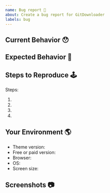 ```yaml
---
name: Bug report 🐛
about: Create a bug report for GitDownloader
labels: bug
---
```


<!-- Provide a general summary of the issue in the Title above -->

## Current Behavior 😯

<!-- Describe what happens instead of the expected behavior. -->

## Expected Behavior 🤔

<!-- Describe what should happen. -->

## Steps to Reproduce 🕹

<!-- Describe how to reproduce the issue -->

Steps:

1.
2.
3.
4.

## Your Environment 🌎

<!-- What version, browser, OS and screen size are you using -->

-   Theme version:
-   Free or paid version:
-   Browser:
-   OS:
-   Screen size:

## Screenshots 📷

<!-- If applicable, add screenshots to help explain this problem. -->
